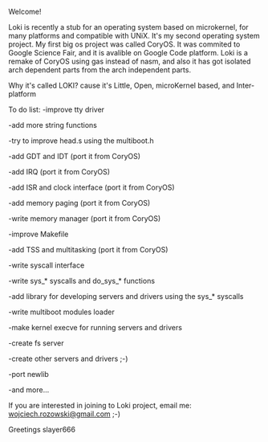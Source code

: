 Welcome!

Loki is recently a stub for an operating system based on microkernel, for many platforms and compatible with UNiX.
It's my second operating system project. My first big os project was called CoryOS. It was commited to Google Science Fair,
and it is avalible on Google Code platform. Loki is a remake of CoryOS using gas instead of nasm, and also it has got isolated
arch dependent parts from the arch independent parts.

Why it's called LOKI?
cause it's       Little, Open, microKernel based, and Inter-platform

To do list:
-improve tty driver

-add more string functions

-try to improve head.s using the multiboot.h

-add GDT and IDT (port it from CoryOS)

-add IRQ (port it from CoryOS)

-add ISR and clock interface (port it from CoryOS)

-add memory paging (port it from CoryOS)

-write memory manager (port it from CoryOS)

-improve Makefile

-add TSS and multitasking (port it from CoryOS)

-write syscall interface

-write sys_* syscalls and do_sys_* functions

-add library for developing servers and drivers using the sys_* syscalls

-write multiboot modules loader

-make kernel execve for running servers and drivers

-create fs server

-create other servers and drivers ;-)

-port newlib

-and more...


If you are interested in joining to Loki project, email me: wojciech.rozowski@gmail.com ;-)


Greetings
slayer666